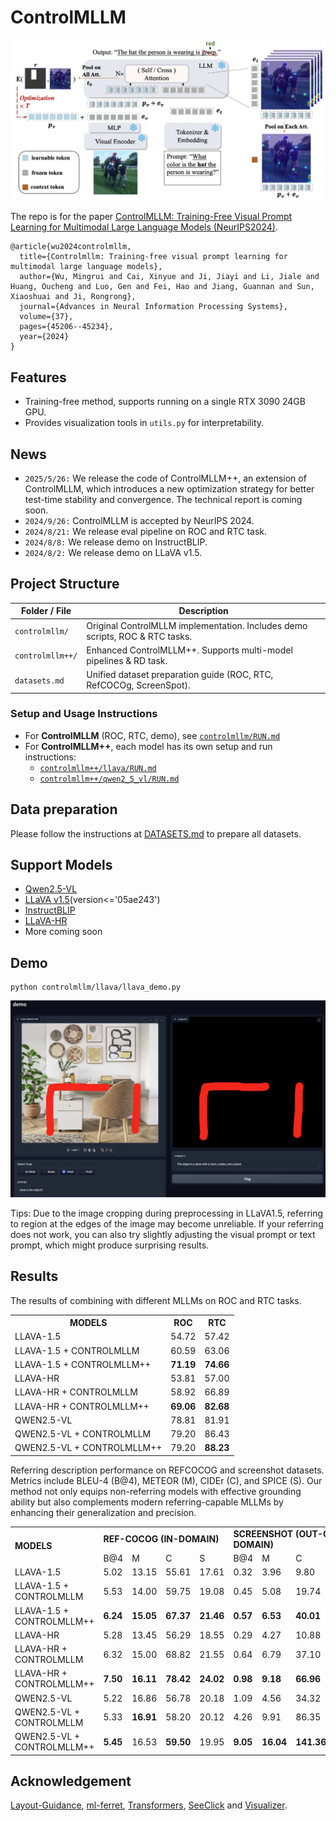 # ControlMLLM

<div align="center">
    <img src="asset/method.png" alt="method" width="550"/>
</div>

The repo is for the paper [ControlMLLM: Training-Free Visual Prompt Learning for Multimodal Large Language Models (NeurIPS2024)](https://arxiv.org/abs/2407.21534).

```
@article{wu2024controlmllm,
  title={Controlmllm: Training-free visual prompt learning for multimodal large language models},
  author={Wu, Mingrui and Cai, Xinyue and Ji, Jiayi and Li, Jiale and Huang, Oucheng and Luo, Gen and Fei, Hao and Jiang, Guannan and Sun, Xiaoshuai and Ji, Rongrong},
  journal={Advances in Neural Information Processing Systems},
  volume={37},
  pages={45206--45234},
  year={2024}
}
```
## Features
 - Training-free method, supports running on a single RTX 3090 24GB GPU.
 - Provides visualization tools in ```utils.py``` for interpretability.

## News
 - ```2025/5/26:``` We release the code of ControlMLLM++, an extension of ControlMLLM, which introduces a new optimization strategy for better test-time stability and convergence. The technical report is coming soon.
 - ```2024/9/26:``` ControlMLLM is accepted by NeurIPS 2024.
 - ```2024/8/21:``` We release eval pipeline on ROC and RTC task. 
 - ```2024/8/8:``` We release demo on InstructBLIP.
 - ```2024/8/2:``` We release demo on LLaVA v1.5.

## Project Structure

| Folder / File         | Description                                                                 |
|-----------------------|-----------------------------------------------------------------------------|
| `controlmllm/`         | Original ControlMLLM implementation. Includes demo scripts, ROC & RTC tasks. |
| `controlmllm++/`       | Enhanced ControlMLLM++. Supports multi-model pipelines & RD task.            |
| `datasets.md`          | Unified dataset preparation guide (ROC, RTC, RefCOCOg, ScreenSpot).         |

### Setup and Usage Instructions

- For **ControlMLLM** (ROC, RTC, demo), see [`controlmllm/RUN.md`](controlmllm/RUN.md)
- For **ControlMLLM++**, each model has its own setup and run instructions:
  - [`controlmllm++/llava/RUN.md`](controlmllm++/llava/RUN.md)
  - [`controlmllm++/qwen2_5_vl/RUN.md`](controlmllm++/qwen2_5_vl/RUN.md)

## Data preparation
Please follow the instructions at [DATASETS.md](DATASETS.md) to prepare all datasets.


## Support Models

 - [Qwen2.5-VL](https://huggingface.co/Qwen/Qwen2.5-VL-7B-Instruct)
 - [LLaVA v1.5](https://huggingface.co/llava-hf/llava-1.5-7b-hf)(version<='05ae243')
 - [InstructBLIP](https://huggingface.co/Salesforce/instructblip-vicuna-7b)
 - [LLaVA-HR](https://github.com/luogen1996/LLaVA-HR)
 - More coming soon
   
## Demo
```
python controlmllm/llava/llava_demo.py
```
![demo](asset/demo.png)

Tips: Due to the image cropping during preprocessing in LLaVA1.5, referring to region at the edges of the image may become unreliable. If your referring does not work, you can also try slightly adjusting the visual prompt or text prompt, which might produce surprising results.

## Results
The results of combining with different MLLMs on ROC and RTC tasks.

<table>
  <tr>
    <th>MODELS</th>
    <th>ROC</th>
    <th>RTC</th>
  </tr>
  <tr>
    <td>LLAVA-1.5</td>
    <td>54.72</td>
    <td>57.42</td>
  </tr>
  <tr>
    <td>LLAVA-1.5 + CONTROLMLLM</td>
    <td>60.59</td>
    <td>63.06</td>
  </tr>
  <tr>
    <td>LLAVA-1.5 + CONTROLMLLM++</td>
    <td><strong>71.19</strong></td>
    <td><strong>74.66</strong></td>
  </tr>
  <tr>
    <td>LLAVA-HR</td>
    <td>53.81</td>
    <td>57.00</td>
  </tr>
  <tr>
    <td>LLAVA-HR + CONTROLMLLM</td>
    <td>58.92</td>
    <td>66.89</td>
  </tr>
  <tr>
    <td>LLAVA-HR + CONTROLMLLM++</td>
    <td><strong>69.06</strong></td>
    <td><strong>82.68</strong></td>
  </tr>
  <tr>
    <td>QWEN2.5-VL</td>
    <td>78.81</td>
    <td>81.91</td>
  </tr>
  <tr>
    <td>QWEN2.5-VL + CONTROLMLLM</td>
    <td>79.20</td>
    <td>86.43</td>
  </tr>
  <tr>
    <td>QWEN2.5-VL + CONTROLMLLM++</td>
    <td>79.20</td>
    <td><strong>88.23</strong></td>
  </tr>
</table>
Referring description performance on REFCOCOG and screenshot datasets. Metrics include BLEU-4 (B@4), METEOR (M), CIDEr (C), and SPICE (S). Our method not only equips non-referring models with effective grounding ability but also complements modern referring-capable MLLMs by enhancing their generalization and precision.

<table>
  <tr>
    <td rowspan="2"><strong>MODELS</strong></td>
    <td colspan="4"><strong>REF-COCOG (IN-DOMAIN)</strong></td>
    <td colspan="4"><strong>SCREENSHOT (OUT-OF-DOMAIN)</strong></td>
  </tr>
  <tr>
    <td>B@4</td>
    <td>M</td>
    <td>C</td>
    <td>S</td>
    <td>B@4</td>
    <td>M</td>
    <td>C</td>
    <td>S</td>
  </tr>
  <tr>
    <td>LLAVA-1.5</td>
    <td>5.02</td>
    <td>13.15</td>
    <td>55.61</td>
    <td>17.61</td>
    <td>0.32</td>
    <td>3.96</td>
    <td>9.80</td>
    <td>3.58</td>
  </tr>
  <tr>
    <td>LLAVA-1.5 + CONTROLMLLM</td>
    <td>5.53</td>
    <td>14.00</td>
    <td>59.75</td>
    <td>19.08</td>
    <td>0.45</td>
    <td>5.08</td>
    <td>19.74</td>
    <td>5.81</td>
  </tr>
  <tr>
    <td>LLAVA-1.5 + CONTROLMLLM++</td>
    <td><strong>6.24</strong></td>
    <td><strong>15.05</strong></td>
    <td><strong>67.37</strong></td>
    <td><strong>21.46</strong></td>
    <td><strong>0.57</strong></td>
    <td><strong>6.53</strong></td>
    <td><strong>40.01</strong></td>
    <td><strong>9.14</strong></td>
  </tr>
  <tr>
    <td>LLAVA-HR</td>
    <td>5.28</td>
    <td>13.45</td>
    <td>56.29</td>
    <td>18.55</td>
    <td>0.29</td>
    <td>4.27</td>
    <td>10.88</td>
    <td>4.59</td>
  </tr>
  <tr>
    <td>LLAVA-HR + CONTROLMLLM</td>
    <td>6.32</td>
    <td>15.00</td>
    <td>68.82</td>
    <td>21.55</td>
    <td>0.64</td>
    <td>6.79</td>
    <td>37.10</td>
    <td>8.54</td>
  </tr>
  <tr>
    <td>LLAVA-HR + CONTROLMLLM++</td>
    <td><strong>7.50</strong></td>
    <td><strong>16.11</strong></td>
    <td><strong>78.42</strong></td>
    <td><strong>24.02</strong></td>
    <td><strong>0.98</strong></td>
    <td><strong>9.18</strong></td>
    <td><strong>66.96</strong></td>
    <td><strong>13.83</strong></td>
  </tr>
  <tr>
    <td>QWEN2.5-VL</td>
    <td>5.22</td>
    <td>16.86</td>
    <td>56.78</td>
    <td>20.18</td>
    <td>1.09</td>
    <td>4.56</td>
    <td>34.32</td>
    <td>7.15</td>
  </tr>
  <tr>
    <td>QWEN2.5-VL + CONTROLMLLM</td>
    <td>5.33</td>
    <td><strong>16.91</strong></td>
    <td>58.20</td>
    <td>20.12</td>
    <td>4.26</td>
    <td>9.91</td>
    <td>86.35</td>
    <td>15.27</td>
  </tr>
  <tr>
    <td>QWEN2.5-VL + CONTROLMLLM++</td>
    <td><strong>5.45</strong></td>
    <td>16.53</td>
    <td><strong>59.50</strong></td>
    <td>19.95</td>
    <td><strong>9.05</strong></td>
    <td><strong>16.04</strong></td>
    <td><strong>141.36</strong></td>
    <td><strong>25.08</strong></td>
  </tr>
</table>

## Acknowledgement

[Layout-Guidance](https://github.com/silent-chen/layout-guidance), [ml-ferret](https://github.com/apple/ml-ferret), [Transformers](https://github.com/huggingface/transformers), [SeeClick](https://github.com/njucckevin/SeeClick) and [Visualizer](https://github.com/luo3300612/Visualizer).
